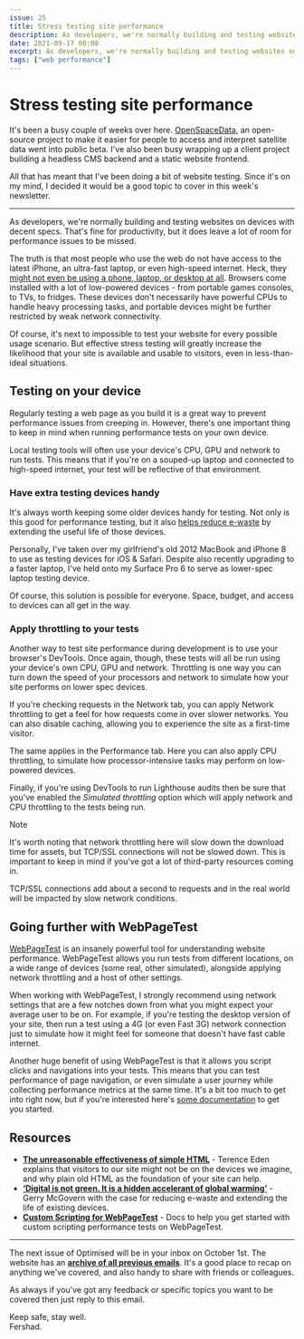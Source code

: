 ```yaml
---
issue: 25
title: Stress testing site performance
description: As developers, we're normally building and testing websites on devices with decent specs, so testing how your site performs over a slow network or on a low-powered device is one way to help ensure real world performance.
date: 2021-09-17 00:00
excerpt: As developers, we're normally building and testing websites on devices with decent specs, so testing how your site performs over a slow network or on a low-powered device is one way to help ensure real world performance.
tags: ["web performance"]
---
```

# Stress testing site performance

It's been a busy couple of weeks over here. [OpenSpaceData](http://openspacedata.netlify.app/), an open-source project to make it easier for people to access and interpret satellite data went into public beta. I've also been busy wrapping up a client project building a headless CMS backend and a static website frontend. 

All that has meant that I've been doing a bit of website testing. Since it's on my mind, I decided it would be a good topic to cover in this week's newsletter.

*** 

As developers, we're normally building and testing websites on devices with decent specs. That's fine for productivity, but it does leave a lot of room for performance issues to be missed.

The truth is that most people who use the web do not have access to the latest iPhone, an ultra-fast laptop, or even high-speed internet. Heck, they [might not even be using a phone, laptop, or desktop at all](https://shkspr.mobi/blog/2021/01/the-unreasonable-effectiveness-of-simple-html/). Browsers come installed with a lot of low-powered devices - from portable games consoles, to TVs, to fridges. These devices don't necessarily have powerful CPUs to handle heavy processing tasks, and portable devices might be further restricted by weak network connectivity.

Of course, it's next to impossible to test your website for every possible usage scenario. But effective stress testing will greatly increase the likelihood that your site is available and usable to visitors, even in less-than-ideal situations.

## Testing on your device

Regularly testing a web page as you build it is a great way to prevent performance issues from creeping in. However, there's one important thing to keep in mind when running performance tests on your own device. 

Local testing tools will often use your device's CPU, GPU and network to run tests. This means that if you're on a souped-up laptop and connected to high-speed internet, your test will be reflective of that environment.

### Have extra testing devices handy

It's always worth keeping some older devices handy for testing. Not only is this good for performance testing, but it also [helps reduce e-waste](https://www.siliconrepublic.com/enterprise/gerry-mcgovern-digital-pollution-e-waste) by extending the useful life of those devices. 

Personally, I've taken over my girlfriend's old 2012 MacBook and iPhone 8 to use as testing devices for iOS & Safari. Despite also recently upgrading to a faster laptop, I've held onto my Surface Pro 6 to serve as lower-spec laptop testing device.

Of course, this solution is possible for everyone. Space, budget, and access to devices can all get in the way.

### Apply throttling to your tests

Another way to test site performance during development is to use your browser's DevTools. Once again, though, these tests will all be run using your device's own CPU, GPU and network. Throttling is one way you can turn down the speed of your processors and network to simulate how your site performs on lower spec devices.

If you're checking requests in the Network tab, you can apply Network throttling to get a feel for how requests come in over slower networks. You can also disable caching, allowing you to experience the site as a first-time visitor.

The same applies in the Performance tab. Here you can also apply CPU throttling, to simulate how processor-intensive tasks may perform on low-powered devices.

Finally, if you're using DevTools to run Lighthouse audits then be sure that you've enabled the *Simulated throttling* option which will apply network and CPU throttling to the tests being run.


<div class="callout">
<p class="h3 title">Note</p>
<p>It's worth noting that network throttling here will slow down the download time for assets, but TCP/SSL connections will not be slowed down. This is important to keep in mind if you've got a lot of third-party resources coming in. </p>
<p>TCP/SSL connections add about a second to requests and in the real world will be impacted by slow network conditions.</p>
</div>

## Going further with WebPageTest

[WebPageTest](https://webpagetest.org/) is an insanely powerful tool for understanding website performance. WebPageTest allows you run tests from different locations, on a wide range of devices (some real, other simulated), alongside applying network throttling and a host of other settings.

When working with WebPageTest, I strongly recommend using network settings that are a few notches down from what you might expect your average user to be on. For example, if you're testing the desktop version of your site, then run a test using a 4G (or even Fast 3G) network connection just to simulate how it might feel for someone that doesn't have fast cable internet.

Another huge benefit of using WebPageTest is that it allows you script clicks and navigations into your tests. This means that you can test performance of page navigation, or even simulate a user journey while collecting performance metrics at the same time. It's a bit too much to get into right now, but if you're interested here's [some documentation](https://docs.webpagetest.org/scripting/) to get you started.

## Resources

- **[The unreasonable effectiveness of simple HTML](https://shkspr.mobi/blog/2021/01/the-unreasonable-effectiveness-of-simple-html/)** - Terence Eden explains that visitors to our site might not be on the devices we imagine, and why plain old HTML as the foundation of your site can help.
- **[‘Digital is not green. It is a hidden accelerant of global warming’](https://www.siliconrepublic.com/enterprise/gerry-mcgovern-digital-pollution-e-waste)** - Gerry McGovern with the case for reducing e-waste and extending the life of existing devices.
- **[Custom Scripting for WebPageTest](https://docs.webpagetest.org/scripting/)** - Docs to help you get started with custom scripting performance tests on WebPageTest.

***

The next issue of Optimised will be in your inbox on October 1st. The website has an **[archive of all previous emails](https://optimised.email/)**. It's a good place to recap on anything we've covered, and also handy to share with friends or colleagues.

As always if you've got any feedback or specific topics you want to be covered then just reply to this email.

Keep safe, stay well.  
Fershad.
